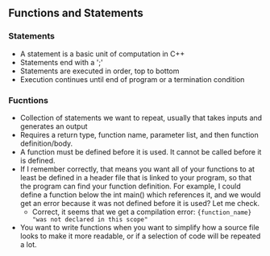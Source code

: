 ## Functions and Statements

### Statements

- A statement is a basic unit of computation in C++
- Statements end with a ';'
- Statements are executed in order, top to bottom
- Execution continues until end of program or a termination condition



### Fucntions

- Collection of statements we want to repeat, usually that takes inputs and generates an output
- Requires a return type, function name, parameter list, and then function definition/body. 
- A function must be defined before it is used. It cannot be called before it is defined. 
- If I remember correctly, that means you want all of your functions to at least be defined in a header file that is linked to your program, so that the program can find your function definition. For example, I could define a function below the int main() which references it, and we would get an error because it was not defined before it is used? Let me check.
    - Correct, it seems that we get a compilation error: `{function_name} "was not declared in this scope"`
- You want to write functions when you want to simplify how a source file looks to make it more readable, or if a selection of code will be repeated a lot.
